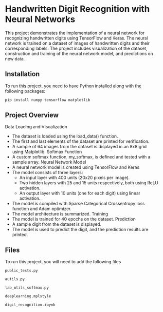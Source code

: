 
# Handwritten Digit Recognition with Neural Networks

This project demonstrates the implementation of a neural network for recognizing handwritten digits using TensorFlow and Keras. The neural network is trained on a dataset of images of handwritten digits and their corresponding labels. The project includes visualization of the dataset, construction and training of the neural network model, and predictions on new data.


## Installation

To run this project, you need to have Python installed along with the following packages:

```bash
pip install numpy tensorflow matplotlib
```
    
## Project Overview

Data Loading and Visualization
- The dataset is loaded using the load_data() function.
- The first and last elements of the dataset are printed for verification.
- A sample of 64 images from the dataset is displayed in an 8x8 grid using Matplotlib.
Softmax Function
- A custom softmax function, my_softmax, is defined and tested with a sample array.
Neural Network Model
- A neural network model is created using TensorFlow and Keras.
- The model consists of three layers:
    - An input layer with 400 units (20x20 pixels per image).
    - Two hidden layers with 25 and 15 units respectively, both using ReLU activation.
    - An output layer with 10 units (one for each digit) using linear activation.
- The model is compiled with Sparse Categorical Crossentropy loss function and Adam optimizer.
- The model architecture is summarized.
Training
- The model is trained for 40 epochs on the dataset.
Prediction
- A sample digit from the dataset is displayed.
- The model is used to predict the digit, and the prediction results are printed.


## Files

To run this project, you will need to add the following files

`public_tests.py`

`autils.py`

`lab_utils_softmax.py`

`deeplearning.mplstyle`

`digit_recognition.ipynb`
